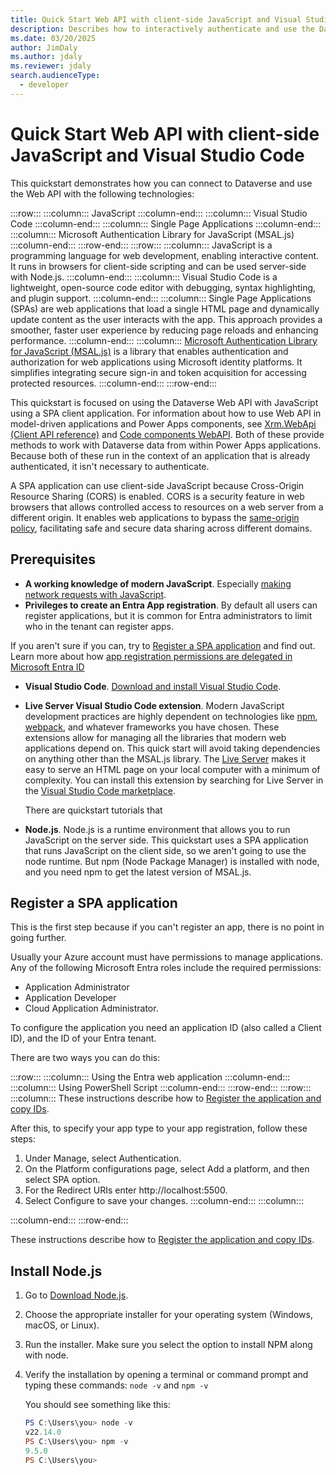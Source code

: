 ```yaml
---
title: Quick Start Web API with client-side JavaScript and Visual Studio Code
description: Describes how to interactively authenticate and use the Dataverse Web API with client-side JavaScript and Visual Studio Code
ms.date: 03/20/2025
author: JimDaly
ms.author: jdaly
ms.reviewer: jdaly
search.audienceType:
  - developer
---
```

# Quick Start Web API with client-side JavaScript and Visual Studio Code

This quickstart demonstrates how you can connect to Dataverse and use the Web API with the following technologies:

:::row:::
   :::column:::
   JavaScript
   :::column-end:::
   :::column:::
   Visual Studio Code
   :::column-end:::
   :::column:::
   Single Page Applications
   :::column-end:::
   :::column:::
   Microsoft Authentication Library for JavaScript (MSAL.js)
   :::column-end:::
:::row-end:::
:::row:::
   :::column:::
   JavaScript is a programming language for web development, enabling interactive content. It runs in browsers for client-side scripting and can be used server-side with Node.js.
   :::column-end:::
   :::column:::
   Visual Studio Code is a lightweight, open-source code editor with debugging, syntax highlighting, and plugin support.
   :::column-end:::
   :::column:::
   Single Page Applications (SPAs) are web applications that load a single HTML page and dynamically update content as the user interacts with the app. This approach provides a smoother, faster user experience by reducing page reloads and enhancing performance.
   :::column-end:::
   :::column:::
   [Microsoft Authentication Library for JavaScript (MSAL.js)](/javascript/api/overview/msal-overview) is a library that enables authentication and authorization for web applications using Microsoft identity platforms. It simplifies integrating secure sign-in and token acquisition for accessing protected resources.
   :::column-end:::
:::row-end:::

This quickstart is focused on using the Dataverse Web API with JavaScript using a SPA client application. For information about how to use Web API in model-driven applications and Power Apps components, see [Xrm.WebApi (Client API reference)](/power-apps/developer/model-driven-apps/clientapi/reference/xrm-webapi) and [Code components WebAPI](/power-apps/developer/component-framework/reference/webapi). Both of these provide methods to work with Dataverse data from within Power Apps applications. Because both of these run in the context of an application that is already authenticated, it isn't necessary to authenticate.

A SPA application can use client-side JavaScript because Cross-Origin Resource Sharing (CORS) is enabled. CORS is a security feature in web browsers that allows controlled access to resources on a web server from a different origin. It enables web applications to bypass the [same-origin policy](https://developer.mozilla.org/docs/Web/Security/Same-origin_policy), facilitating safe and secure data sharing across different domains.

## Prerequisites

- **A working knowledge of modern JavaScript**. Especially [making network requests with JavaScript](https://developer.mozilla.org/docs/Learn_web_development/Core/Scripting/Network_requests).
- **Privileges to create an Entra App registration**. By default all users can register applications, but it is common for Entra administrators to limit who in the tenant can register apps. 

If you aren't sure if you can, try to [Register a SPA application](#register-an-application) and find out. Learn more about how [app registration permissions are delegated in Microsoft Entra ID](/entra/identity/role-based-access-control/delegate-app-roles)
- **Visual Studio Code**. [Download and install Visual Studio Code](https://code.visualstudio.com/download).
- **Live Server Visual Studio Code extension**. Modern JavaScript development practices are highly dependent on technologies like [npm](https://www.npmjs.com/), [webpack](https://webpack.js.org/), and whatever frameworks you have chosen. These extensions allow for managing all the libraries that modern web applications depend on. This quick start will avoid taking dependencies on anything other than the MSAL.js library. The [Live Server](https://marketplace.visualstudio.com/items?itemName=ritwickdey.LiveServer) makes it easy to serve an HTML page on your local computer with a minimum of complexity. You can install this extension by searching for Live Server in the [Visual Studio Code marketplace](https://code.visualstudio.com/docs/editor/extension-marketplace).

   There are quickstart tutorials that 

- **Node.js**. Node.js is a runtime environment that allows you to run JavaScript on the server side. This quickstart uses a SPA application that runs JavaScript on the client side, so we aren't going to use the node runtime. But npm (Node Package Manager) is installed with node, and you need npm to get the latest version of MSAL.js.

## Register a SPA application

This is the first step because if you can't register an app, there is no point in going further.

Usually your Azure account must have permissions to manage applications. Any of the following Microsoft Entra roles include the required permissions:

- Application Administrator
- Application Developer
- Cloud Application Administrator.

To configure the application you need an application ID (also called a Client ID), and the ID of your Entra tenant.

There are two ways you can do this:

:::row:::
   :::column:::
   Using the Entra web application
   :::column-end:::
   :::column:::
   Using PowerShell Script
   :::column-end:::
:::row-end:::
:::row:::
   :::column:::
   These instructions describe how to [Register the application and copy IDs](/entra/identity-platform/quickstart-single-page-app-sign-in?pivots=workforce&tabs=javascript-workforce%2Cjavascript-external#register-the-application-and-record-identifiers).

   After this, to specify your app type to your app registration, follow these steps:

   1. Under Manage, select Authentication.
   1. On the Platform configurations page, select Add a platform, and then select SPA option.
   1. For the Redirect URIs enter http://localhost:5500.
   1. Select Configure to save your changes.
   :::column-end:::
   :::column:::
   
   :::column-end:::
:::row-end:::




These instructions describe how to [Register the application and copy IDs](/entra/identity-platform/quickstart-single-page-app-sign-in?pivots=workforce&tabs=javascript-workforce%2Cjavascript-external#register-the-application-and-record-identifiers).



## Install Node.js

1. Go to [Download Node.js](https://nodejs.org/en/download).
1. Choose the appropriate installer for your operating system (Windows, macOS, or Linux).
1. Run the installer. Make sure you select the option to install NPM along with node.
1. Verify the installation by opening a terminal or command prompt and typing these commands: `node -v` and `npm -v`

   You should see something like this:

   ```powershell
   PS C:\Users\you> node -v
   v22.14.0
   PS C:\Users\you> npm -v
   9.5.0
   PS C:\Users\you>
   ```
